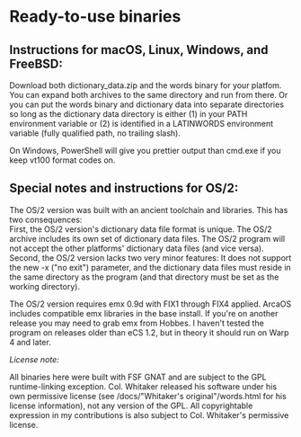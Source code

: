 Ready-to-use binaries
=====================

Instructions for macOS, Linux, Windows, and FreeBSD:
----------------------------------------------------
Download both dictionary_data.zip and the words binary for your platfom.
You can expand both archives to the same directory and run from there.
Or you can put the words binary and dictionary data into separate directories so long as the dictionary data directory is either (1) in your PATH environment variable or (2) is identified in a LATINWORDS environment variable (fully qualified path, no trailing slash).

On Windows, PowerShell will give you prettier output than cmd.exe if you keep vt100 format codes on.


Special notes and instructions for OS/2:
----------------------------------------
The OS/2 version was built with an ancient toolchain and libraries.  This has two consequences:   
First, the OS/2 version's dictionary data file format is unique.  The OS/2 archive includes its own set of dictionary data files.  The OS/2 program will not accept the other platforms' dictionary data files (and vice versa).
Second, the OS/2 version lacks two very minor features:  It does not support the new -x ("no exit") parameter, and the dictionary data files must reside in the same directory as the program (and that directory must be set as the working directory).  

The OS/2 version requires emx 0.9d with FIX1 through FIX4 applied.  ArcaOS includes compatible emx libraries in the base install.  If you're on another release you may need to grab emx from Hobbes.  I haven't tested the program on releases older than eCS 1.2, but in theory it should run on Warp 4 and later.

*License note:*

All binaries here were built with FSF GNAT and are subject to the GPL runtime-linking exception.  Col. Whitaker released his software under his own permissive license (see /docs/"Whitaker's original"/words.html for his license information), not any version of the GPL.  All copyrightable expression in my contributions is also subject to Col. Whitaker's permissive license.
